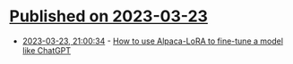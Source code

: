 # [Published on 2023-03-23](index.md)

* [2023-03-23, 21:00:34](https://lobste.rs/s/khsmgw/how_use_alpaca_lora_fine_tune_model_like) - [How to use Alpaca-LoRA to fine-tune a model like ChatGPT](https://replicate.com/blog/fine-tune-alpaca-with-lora)
